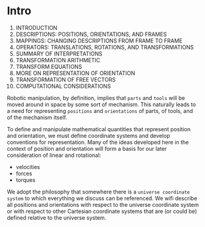&emsp;
# Intro

1. INTRODUCTION
2. DESCRIPTIONS: POSITIONS, ORIENTATIONS, AND FRAMES
3. MAPPINGS: CHANGING DESCRIPTIONS FROM FRAME TO FRAME
4. OPERATORS: TRANSLATIONS, ROTATIONS, AND TRANSFORMATIONS
5. SUMMARY OF INTERPRETATIONS
6. TRANSFORMATION ARITHMETIC
7. TRANSFORM EQUATIONS
8. MORE ON REPRESENTATION OF ORIENTATION
9. TRANSFORMATION OF FREE VECTORS
10. COMPUTATIONAL CONSIDERATIONS


Robotic manipulation, by definition, implies that `parts` and `tools` will be moved around in space by some sort of mechanism. This naturally leads to a need for representing `positions` and `orientations` of parts, of tools, and of the mechanism itself. 

To define and manipulate mathematical quantities that represent position and orientation, we must define coordinate systems and develop conventions for representation. Many of the ideas developed here in the context of position and orientation will form a basis for our later consideration of linear and rotational:
- velocities
- forces
- torques

We adopt the philosophy that somewhere there is a `universe coordinate system` to which everything we discuss can be referenced. We wifi describe all positions and orientations with respect to the universe coordinate system or with respect to other Cartesian coordinate systems that are (or could be) defined relative to the universe system.